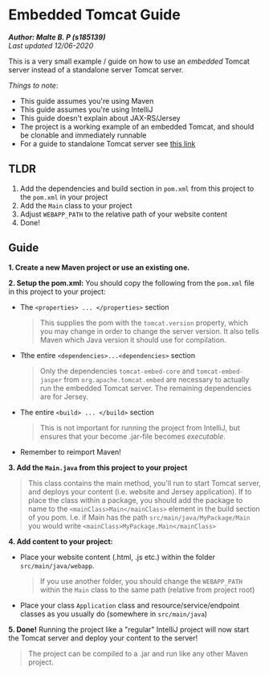 # Embedded Tomcat Guide
___Author: Malte B. P (s185139)___  
_Last updated 12/06-2020_

This is a very small example / guide on how to use an _embedded_ Tomcat server instead of a standalone server Tomcat server.

_Things to note_:
 - This guide assumes you're using Maven
 - This guide assumes you're using IntelliJ
 - This guide doesn't explain about JAX-RS/Jersey
 - The project is a working example of an embedded Tomcat, and should be clonable and immediately runnable
 - For a guide to standalone Tomcat server see [this link](https://docs.google.com/document/d/1x1pZkAR-qe3vQRmsBgSFtvOXE9I36gZKSZquLgG0los/edit#)


## TLDR

1. Add the dependencies and build section in `pom.xml` from this project to the `pom.xml` in your project
2. Add the `Main` class to your project
3. Adjust `WEBAPP_PATH` to the relative path of your website content
4. Done!

## Guide

__1. Create a new Maven project or use an existing one.__

__2. Setup the pom.xml:__ You should copy the following from the `pom.xml` file in this project to your project:

- The `<properties> ... </properties>` section

    > This supplies the pom with the `tomcat.version` property, which you may change in order to change the server version. It also tells Maven which Java version it should use for compilation.

- Tthe entire `<dependencies>...<dependencies>` section
    
    > Only the dependencies `tomcat-embed-core` and `tomcat-embed-jasper` from `org.apache.tomcat.embed` are necessary to actually run the embedded Tomcat server. The remaining dependencies are for Jersey.

- The entire `<build> ... </build>` section

    > This is not important for running the project from IntelliJ, but ensures that your become .jar-file becomes _executable_.
    
- Remember to reimport Maven!
    
__3. Add the `Main.java` from this project to your project__

 > This class contains the main method, you'll run to start Tomcat server, and deploys your content (i.e. website and Jersey application). 
 > If to place the class within a package, you should add the package to name to the `<mainClass>Main</mainClass>` element in the build section of you pom. I.e. if Main has the path `src/main/java/MyPackage/Main` you would write `<mainClass>MyPackage.Main</mainClass>` 


__4. Add content to your project:__

- Place your website content (.html, .js etc.) within the folder `src/main/java/webapp`.
 
    > If you use another folder, you should change the `WEBAPP_PATH` within the `Main` class to the same path (relative from project root)  

- Place your class `Application` class and resource/service/endpoint classes as you usually do (somewhere in `src/main/java`)

__5. Done!__ Running the project like a "regular" IntelliJ project will now start the Tomcat server and deploy your content to the server!

 > The project can be compiled to a .jar and run like any other Maven project.